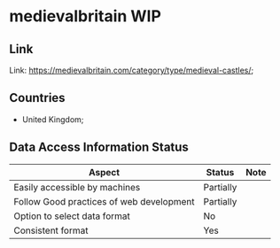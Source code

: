 # medievalbritain WIP

## Link
Link: https://medievalbritain.com/category/type/medieval-castles/;

## Countries
- United Kingdom;

## Data Access Information Status

|Aspect|Status|Note|
|--|--|--|
|Easily accessible by machines|Partially||
|Follow Good practices of web development|Partially||
|Option to select data format|No||
|Consistent format|Yes||


